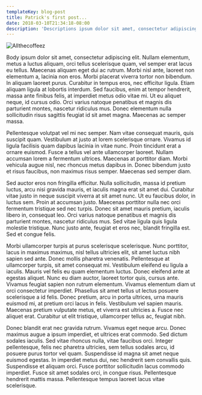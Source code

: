 ```yaml
---
templateKey: blog-post
title: Patrick's first post...
date: 2018-03-10T21:34:18-08:00
description: 'Descriptions ipsum dolor sit amet, consectetur adipiscing elit.'
---
```

![Allthecoffeez](/img/products-grid2.jpg)

Body ipsum dolor sit amet, consectetur adipiscing elit. Nullam elementum, metus a luctus aliquam, orci tellus scelerisque quam, vel semper erat lacus eu tellus. Maecenas aliquam eget dui ac rutrum. Morbi nisl ante, laoreet non elementum a, lacinia non eros. Morbi placerat viverra tortor non bibendum. In aliquam laoreet purus. Curabitur in tempus eros, nec efficitur ligula. Etiam aliquam ligula at lobortis interdum. Sed faucibus, enim at tempor hendrerit, massa ante finibus felis, at imperdiet metus odio vitae mi. Ut eu aliquet neque, id cursus odio. Orci varius natoque penatibus et magnis dis parturient montes, nascetur ridiculus mus. Donec elementum nulla sollicitudin risus sagittis feugiat id sit amet magna. Maecenas ac semper massa.

Pellentesque volutpat vel mi nec semper. Nam vitae consequat mauris, quis suscipit quam. Vestibulum at justo at lorem scelerisque ornare. Vivamus id ligula facilisis quam dapibus lacinia in vitae nunc. Proin tincidunt erat a ornare euismod. Fusce a tellus vel ante ullamcorper laoreet. Nullam accumsan lorem a fermentum ultrices. Maecenas at porttitor diam. Morbi vehicula augue nisl, nec rhoncus metus dapibus in. Donec bibendum justo et risus faucibus, non maximus risus semper. Maecenas sed semper diam.

Sed auctor eros non fringilla efficitur. Nulla sollicitudin, massa id pretium luctus, arcu nisi gravida mauris, et iaculis magna erat sit amet dui. Curabitur vitae justo in neque suscipit viverra at sit amet nunc. Ut eu faucibus dolor, in luctus sem. Proin at accumsan justo. Maecenas porttitor nulla nec orci fermentum tristique sed nec turpis. Donec sit amet mauris pretium, iaculis libero in, consequat leo. Orci varius natoque penatibus et magnis dis parturient montes, nascetur ridiculus mus. Sed vitae ligula quis ligula molestie tristique. Nunc justo ante, feugiat et eros nec, blandit fringilla est. Sed et congue felis.

Morbi ullamcorper turpis at purus scelerisque scelerisque. Nunc porttitor, lacus in maximus maximus, nisl tellus ultricies elit, sit amet luctus nibh sapien sed ante. Donec mollis pharetra venenatis. Pellentesque at ullamcorper turpis, sit amet consequat mi. Vestibulum eleifend eu ligula a iaculis. Mauris vel felis eu quam elementum luctus. Donec eleifend ante at egestas aliquet. Nunc eu diam auctor, laoreet tortor quis, cursus ante. Vivamus feugiat sapien non rutrum elementum. Vivamus elementum diam ut orci consectetur imperdiet. Phasellus sit amet tellus ut lectus posuere scelerisque a id felis. Donec pretium, arcu in porta ultrices, urna mauris euismod mi, at pretium orci lacus in felis. Vestibulum vel sapien mauris. Maecenas pretium vulputate metus, et viverra est ultricies a. Fusce nec aliquet erat. Curabitur ut elit tristique, ullamcorper tellus ac, feugiat nibh.

Donec blandit erat nec gravida rutrum. Vivamus eget neque arcu. Donec maximus augue a ipsum imperdiet, et ultrices erat commodo. Sed dictum sodales iaculis. Sed vitae rhoncus nulla, vitae faucibus orci. Integer pellentesque, felis nec pharetra ultricies, sem tellus sodales arcu, id posuere purus tortor vel quam. Suspendisse id magna sit amet neque euismod egestas. In imperdiet metus dui, nec hendrerit sem convallis quis. Suspendisse et aliquam orci. Fusce porttitor sollicitudin lacus commodo imperdiet. Fusce sit amet sodales orci, in congue risus. Pellentesque hendrerit mattis massa. Pellentesque tempus laoreet lacus vitae scelerisque.
